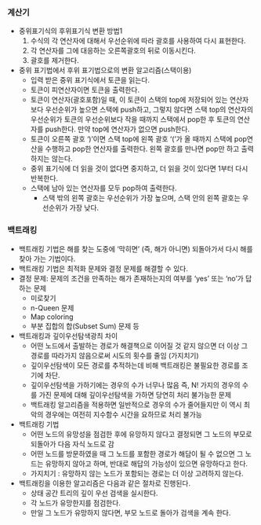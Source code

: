 ### 계산기

- 중위표기식의 후위표기식 변환 방법1
    1. 수식의 각 연산자에 대해서 우선순위에 따라 괄호를 사용하여 다시 표현한다.
    2. 각 연산자를 그에 대응하는 오른쪽괄호의 뒤로 이동시킨다.
    3. 괄호를 제거한다.
- 중위 표기법에서 후위 표기법으로의 변환 알고리즘(스택이용)
    - 입력 받은 중위 표기식에서 토큰을 읽는다.
    - 토큰이 피연산자이면 토큰을 출력한다.
    - 토큰이 연산자(괄호포함)일 때, 이 토큰이 스택의 top에 저장되어 있는 연산자보다 우선순위가 높으면 스택에 push하고, 그렇지 않다면 스택 top의 연산자의 우선순위가 토큰의 우선순위보다 작을 때까지 스택에서 pop한 후 토큰의 연산자를 push한다. 만약 top에 연산자가 없으면 push한다.
    - 토큰이 오른쪽 괄호 ‘)’이면 스택 top에 왼쪽 괄호 ‘(’가 올 때까지 스택에 pop연산을 수행하고 pop한 연산자를 출력한다. 왼쪽 괄호를 만나면 pop만 하고 출력하지는 않는다.
    - 중위 표기식에 더 읽을 것이 없다면 중지하고, 더 읽을 것이 있다면 1부터 다시 반복한다.
    - 스택에 남아 있는 연산자를 모두 pop하여 출력한다.
        - 스택 밖의 왼쪽 괄호는 우선순위가 가장 높으며, 스택 안의 왼쪽 괄호는 우선순위가 가장 낮다.

### 백트래킹

- 백트래킹 기법은 해를 찾는 도중에 ‘막히면’ (즉, 해가 아니면) 되돌아가서 다시 해를 찾아 가는 기법이다.
- 백트래킹 기법은 최적화 문제와 결정 문제를 해결할 수 있다.
- 결정 문제: 문제의 조건을 만족하는 해가 존재하는지의 여부를 ‘yes’ 또는 ‘no’가 답하는 문제
    - 미로찾기
    - n-Queen 문제
    - Map coloring
    - 부분 집합의 합(Subset Sum) 문제 등
- 백트래킹과 깊이우선탐색광츼 차이
    - 어떤 노드에서 출발하는 경로가 해결책으로 이어질 것 같지 않으면 더 이상 그 경로를 따라가지 않음으로써 시도의 횟수를 줄임 (가지치기)
    - 깊이우선탐색이 모든 경로를 추적하는데 비해 백트래킹은 불필요한 경로를 조기에 차단.
    - 깊이우선탐색을 가하기에는 경우의 수가 너무나 많음 즉, N! 가지의 경우의 수를 가진 문제에 대해 깊이우선탐색을 가하면 당연히 처리 불가능한 문제
    - 백트래킹 알고리즘을 적용하면 일반적으로 경우의 수가 줄어들지만 이 역시 최악의 경우에는 여전히 지수함수 시간을 요하므로 처리 불가능
- 백트래킹 기법
    - 어떤 노드의 유망성을 점검한 후에 유망하지 않다고 결정되면 그 노드의 부모로 되돌아가 다음 자식 노드로 감
    - 어떤 노드를 방문하였을 때 그 노드를 포함한 경로가 해담이 될 수 없으면 그 노드는 유망하지 않아고 하며, 반대로 해답의 가능성이 있으면 유망하다고 한다.
    - 가지치기 : 유망하지 않는 노드가 포함되는 경로는 더 이상 고려하지 않는다.
- 백트래킹을 이용한 알고리즘은 다음과 같은 절차로 진행된다.
    - 상태 공간 트리의 깊이 우선 검색을 실시한다.
    - 각 노드가 유망한지를 점검한다.
    - 만일 그 노드가 유망하지 않다면, 부모 노드로 돌아가 검색을 계속 한다.